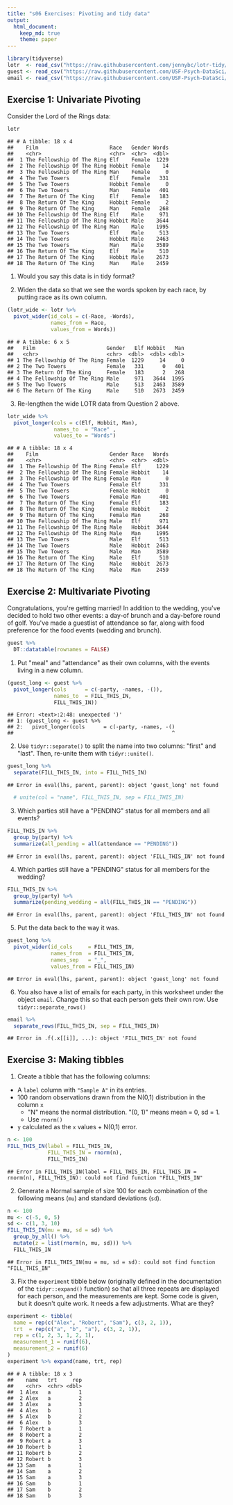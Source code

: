 ```yaml
---
title: "s06 Exercises: Pivoting and tidy data"
output: 
  html_document:
    keep_md: true
    theme: paper
---
```



```r
library(tidyverse)
lotr  <- read_csv("https://raw.githubusercontent.com/jennybc/lotr-tidy/master/data/lotr_tidy.csv")
guest <- read_csv("https://raw.githubusercontent.com/USF-Psych-DataSci/Classroom/master/data/wedding/attend.csv")
email <- read_csv("https://raw.githubusercontent.com/USF-Psych-DataSci/Classroom/master/data/wedding/emails.csv")
```

<!---The following chunk allows errors when knitting--->




## Exercise 1: Univariate Pivoting

Consider the Lord of the Rings data:


```r
lotr
```

```
## # A tibble: 18 x 4
##    Film                       Race   Gender Words
##    <chr>                      <chr>  <chr>  <dbl>
##  1 The Fellowship Of The Ring Elf    Female  1229
##  2 The Fellowship Of The Ring Hobbit Female    14
##  3 The Fellowship Of The Ring Man    Female     0
##  4 The Two Towers             Elf    Female   331
##  5 The Two Towers             Hobbit Female     0
##  6 The Two Towers             Man    Female   401
##  7 The Return Of The King     Elf    Female   183
##  8 The Return Of The King     Hobbit Female     2
##  9 The Return Of The King     Man    Female   268
## 10 The Fellowship Of The Ring Elf    Male     971
## 11 The Fellowship Of The Ring Hobbit Male    3644
## 12 The Fellowship Of The Ring Man    Male    1995
## 13 The Two Towers             Elf    Male     513
## 14 The Two Towers             Hobbit Male    2463
## 15 The Two Towers             Man    Male    3589
## 16 The Return Of The King     Elf    Male     510
## 17 The Return Of The King     Hobbit Male    2673
## 18 The Return Of The King     Man    Male    2459
```

1. Would you say this data is in tidy format?

   <!-- This data is tidy because they are all observations. -->

2. Widen the data so that we see the words spoken by each race, by putting race as its own column.


```r
(lotr_wide <- lotr %>% 
  pivot_wider(id_cols = c(-Race, -Words), 
              names_from = Race, 
              values_from = Words))
```

```
## # A tibble: 6 x 5
##   Film                       Gender   Elf Hobbit   Man
##   <chr>                      <chr>  <dbl>  <dbl> <dbl>
## 1 The Fellowship Of The Ring Female  1229     14     0
## 2 The Two Towers             Female   331      0   401
## 3 The Return Of The King     Female   183      2   268
## 4 The Fellowship Of The Ring Male     971   3644  1995
## 5 The Two Towers             Male     513   2463  3589
## 6 The Return Of The King     Male     510   2673  2459
```

3. Re-lengthen the wide LOTR data from Question 2 above.


```r
lotr_wide %>% 
  pivot_longer(cols = c(Elf, Hobbit, Man), 
               names_to  = "Race" ,
               values_to = "Words")
```

```
## # A tibble: 18 x 4
##    Film                       Gender Race   Words
##    <chr>                      <chr>  <chr>  <dbl>
##  1 The Fellowship Of The Ring Female Elf     1229
##  2 The Fellowship Of The Ring Female Hobbit    14
##  3 The Fellowship Of The Ring Female Man        0
##  4 The Two Towers             Female Elf      331
##  5 The Two Towers             Female Hobbit     0
##  6 The Two Towers             Female Man      401
##  7 The Return Of The King     Female Elf      183
##  8 The Return Of The King     Female Hobbit     2
##  9 The Return Of The King     Female Man      268
## 10 The Fellowship Of The Ring Male   Elf      971
## 11 The Fellowship Of The Ring Male   Hobbit  3644
## 12 The Fellowship Of The Ring Male   Man     1995
## 13 The Two Towers             Male   Elf      513
## 14 The Two Towers             Male   Hobbit  2463
## 15 The Two Towers             Male   Man     3589
## 16 The Return Of The King     Male   Elf      510
## 17 The Return Of The King     Male   Hobbit  2673
## 18 The Return Of The King     Male   Man     2459
```


## Exercise 2: Multivariate Pivoting

Congratulations, you're getting married! In addition to the wedding, you've 
decided to hold two other events: a day-of brunch and a day-before round of 
golf. You've made a guestlist of attendance so far, along with food preference 
for the food events (wedding and brunch).


```r
guest %>% 
  DT::datatable(rownames = FALSE)
```

<!--html_preserve--><div id="htmlwidget-64f7e1bdc34402598a5d" style="width:100%;height:auto;" class="datatables html-widget"></div>
<script type="application/json" data-for="htmlwidget-64f7e1bdc34402598a5d">{"x":{"filter":"none","data":[[1,1,1,1,2,2,3,4,5,5,5,6,6,7,7,8,9,10,11,12,12,12,12,12,13,13,14,14,15,15],["Sommer Medrano","Phillip Medrano","Blanka Medrano","Emaan Medrano","Blair Park","Nigel Webb","Sinead English","Ayra Marks","Atlanta Connolly","Denzel Connolly","Chanelle Shah","Jolene Welsh","Hayley Booker","Amayah Sanford","Erika Foley","Ciaron Acosta","Diana Stuart","Cosmo Dunkley","Cai Mcdaniel","Daisy-May Caldwell","Martin Caldwell","Violet Caldwell","Nazifa Caldwell","Eric Caldwell","Rosanna Bird","Kurtis Frost","Huma Stokes","Samuel Rutledge","Eddison Collier","Stewart Nicholls"],["PENDING","vegetarian","chicken","PENDING","chicken",null,"PENDING","vegetarian","PENDING","fish","chicken",null,"vegetarian",null,"PENDING","PENDING","vegetarian","PENDING","fish","chicken","PENDING","PENDING","chicken","chicken","vegetarian","PENDING",null,"chicken","PENDING","chicken"],["PENDING","Menu C","Menu A","PENDING","Menu C",null,"PENDING","Menu B","PENDING","Menu B","Menu C",null,"Menu C","PENDING","PENDING","Menu A","Menu C","PENDING","Menu C","Menu B","PENDING","PENDING","PENDING","Menu B","Menu C","PENDING",null,"Menu C","PENDING","Menu B"],["PENDING","CONFIRMED","CONFIRMED","PENDING","CONFIRMED","CANCELLED","PENDING","PENDING","PENDING","CONFIRMED","CONFIRMED","CANCELLED","CONFIRMED","CANCELLED","PENDING","PENDING","CONFIRMED","PENDING","CONFIRMED","CONFIRMED","PENDING","PENDING","PENDING","CONFIRMED","CONFIRMED","PENDING","CANCELLED","CONFIRMED","PENDING","CONFIRMED"],["PENDING","CONFIRMED","CONFIRMED","PENDING","CONFIRMED","CANCELLED","PENDING","PENDING","PENDING","CONFIRMED","CONFIRMED","CANCELLED","CONFIRMED","PENDING","PENDING","PENDING","CONFIRMED","PENDING","CONFIRMED","CONFIRMED","PENDING","PENDING","PENDING","CONFIRMED","CONFIRMED","PENDING","CANCELLED","CONFIRMED","PENDING","CONFIRMED"],["PENDING","CONFIRMED","CONFIRMED","PENDING","CONFIRMED","CANCELLED","PENDING","PENDING","PENDING","CONFIRMED","CONFIRMED","CANCELLED","CONFIRMED","PENDING","PENDING","PENDING","CONFIRMED","PENDING","CONFIRMED","CONFIRMED","PENDING","PENDING","PENDING","CONFIRMED","CONFIRMED","PENDING","CANCELLED","CONFIRMED","PENDING","CONFIRMED"]],"container":"<table class=\"display\">\n  <thead>\n    <tr>\n      <th>party<\/th>\n      <th>name<\/th>\n      <th>meal_wedding<\/th>\n      <th>meal_brunch<\/th>\n      <th>attendance_wedding<\/th>\n      <th>attendance_brunch<\/th>\n      <th>attendance_golf<\/th>\n    <\/tr>\n  <\/thead>\n<\/table>","options":{"columnDefs":[{"className":"dt-right","targets":0}],"order":[],"autoWidth":false,"orderClasses":false}},"evals":[],"jsHooks":[]}</script><!--/html_preserve-->

1. Put "meal" and "attendance" as their own columns, with the events living in a new column.


```r
(guest_long <- guest %>% 
  pivot_longer(cols      = c(-party, -names, -()), 
               names_to  = FILL_THIS_IN,
               FILL_THIS_IN))
```

```
## Error: <text>:2:48: unexpected ')'
## 1: (guest_long <- guest %>% 
## 2:   pivot_longer(cols      = c(-party, -names, -()
##                                                   ^
```

2. Use `tidyr::separate()` to split the name into two columns: "first" and 
"last". Then, re-unite them with `tidyr::unite()`.


```r
guest_long %>% 
  separate(FILL_THIS_IN, into = FILL_THIS_IN)
```

```
## Error in eval(lhs, parent, parent): object 'guest_long' not found
```

```r
  # unite(col = "name", FILL_THIS_IN, sep = FILL_THIS_IN)
```

3. Which parties still have a "PENDING" status for all members and all events?


```r
FILL_THIS_IN %>% 
  group_by(party) %>% 
  summarize(all_pending = all(attendance == "PENDING"))
```

```
## Error in eval(lhs, parent, parent): object 'FILL_THIS_IN' not found
```

4. Which parties still have a "PENDING" status for all members for the wedding?


```r
FILL_THIS_IN %>% 
  group_by(party) %>% 
  summarize(pending_wedding = all(FILL_THIS_IN == "PENDING"))
```

```
## Error in eval(lhs, parent, parent): object 'FILL_THIS_IN' not found
```


5. Put the data back to the way it was.


```r
guest_long %>% 
  pivot_wider(id_cols     = FILL_THIS_IN, 
              names_from  = FILL_THIS_IN, 
              names_sep   = "_", 
              values_from = FILL_THIS_IN)
```

```
## Error in eval(lhs, parent, parent): object 'guest_long' not found
```

6. You also have a list of emails for each party, in this worksheet under the 
   object `email`. Change this so that each person gets their own row. 
   Use `tidyr::separate_rows()`


```r
email %>% 
  separate_rows(FILL_THIS_IN, sep = FILL_THIS_IN)
```

```
## Error in .f(.x[[i]], ...): object 'FILL_THIS_IN' not found
```


## Exercise 3: Making tibbles

1. Create a tibble that has the following columns:

- A `label` column with `"Sample A"` in its entries.
- 100 random observations drawn from the N(0,1) distribution in the column `x`
  - "N" means the normal distribution. "(0, 1)" means mean = 0, sd = 1.
  - Use `rnorm()`
- `y` calculated as the `x` values + N(0,1) error. 


```r
n <- 100
FILL_THIS_IN(label = FILL_THIS_IN,
             FILL_THIS_IN = rnorm(n),
             FILL_THIS_IN)
```

```
## Error in FILL_THIS_IN(label = FILL_THIS_IN, FILL_THIS_IN = rnorm(n), FILL_THIS_IN): could not find function "FILL_THIS_IN"
```


2. Generate a Normal sample of size 100 for each combination of the following 
means (`mu`) and standard deviations (`sd`).


```r
n <- 100
mu <- c(-5, 0, 5)
sd <- c(1, 3, 10)
FILL_THIS_IN(mu = mu, sd = sd) %>% 
  group_by_all() %>% 
  mutate(z = list(rnorm(n, mu, sd))) %>% 
  FILL_THIS_IN
```

```
## Error in FILL_THIS_IN(mu = mu, sd = sd): could not find function "FILL_THIS_IN"
```


3. Fix the `experiment` tibble below (originally defined in the documentation 
of the `tidyr::expand()` function) so that all three repeats are displayed for 
each person, and the measurements are kept. Some code is given, but it doesn't
quite work. It needs a few adjustments. What are they?


```r
experiment <- tibble(
  name = rep(c("Alex", "Robert", "Sam"), c(3, 2, 1)),
  trt  = rep(c("a", "b", "a"), c(3, 2, 1)),
  rep = c(1, 2, 3, 1, 2, 1),
  measurement_1 = runif(6),
  measurement_2 = runif(6)
)
experiment %>% expand(name, trt, rep)
```

```
## # A tibble: 18 x 3
##    name   trt     rep
##    <chr>  <chr> <dbl>
##  1 Alex   a         1
##  2 Alex   a         2
##  3 Alex   a         3
##  4 Alex   b         1
##  5 Alex   b         2
##  6 Alex   b         3
##  7 Robert a         1
##  8 Robert a         2
##  9 Robert a         3
## 10 Robert b         1
## 11 Robert b         2
## 12 Robert b         3
## 13 Sam    a         1
## 14 Sam    a         2
## 15 Sam    a         3
## 16 Sam    b         1
## 17 Sam    b         2
## 18 Sam    b         3
```



